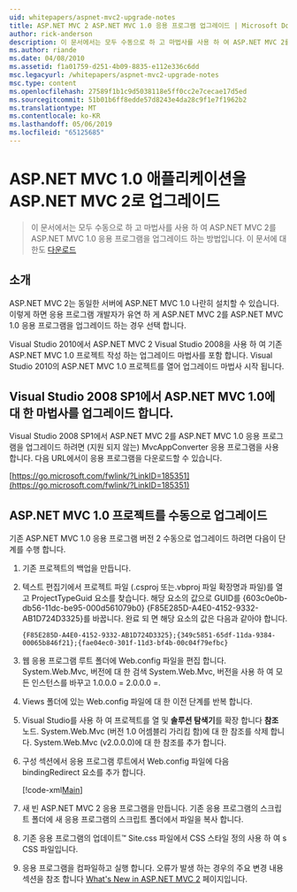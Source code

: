 ```yaml
---
uid: whitepapers/aspnet-mvc2-upgrade-notes
title: ASP.NET MVC 2 ASP.NET MVC 1.0 응용 프로그램 업그레이드 | Microsoft Docs
author: rick-anderson
description: 이 문서에서는 모두 수동으로 하 고 마법사를 사용 하 여 ASP.NET MVC 2를 ASP.NET MVC 1.0 응용 프로그램을 업그레이드 하는 방법입니다. 이 문서는 d에 대 한도 중...
ms.author: riande
ms.date: 04/08/2010
ms.assetid: f1a01759-d251-4b09-8835-e112e336c6dd
msc.legacyurl: /whitepapers/aspnet-mvc2-upgrade-notes
msc.type: content
ms.openlocfilehash: 27589f1b1c9d5038118e5ff0cc2e7cecae17d5ed
ms.sourcegitcommit: 51b01b6ff8edde57d8243e4da28c9f1e7f1962b2
ms.translationtype: MT
ms.contentlocale: ko-KR
ms.lasthandoff: 05/06/2019
ms.locfileid: "65125685"
---
```

# <a name="upgrading-an-aspnet-mvc-10-application-to-aspnet-mvc-2"></a>ASP.NET MVC 1.0 애플리케이션을 ASP.NET MVC 2로 업그레이드

> 이 문서에서는 모두 수동으로 하 고 마법사를 사용 하 여 ASP.NET MVC 2를 ASP.NET MVC 1.0 응용 프로그램을 업그레이드 하는 방법입니다. 이 문서에 대 한도 [다운로드](https://download.microsoft.com/download/F/1/6/F16F9AF9-8EF4-4845-BC97-639791D5699C/MVC2-Upgrade-Notes.pdf)

## <a name="introduction"></a>소개

ASP.NET MVC 2는 동일한 서버에 ASP.NET MVC 1.0 나란히 설치할 수 있습니다. 이렇게 하면 응용 프로그램 개발자가 유연 하 게 ASP.NET MVC 2를 ASP.NET MVC 1.0 응용 프로그램을 업그레이드 하는 경우 선택 합니다.

Visual Studio 2010에서 ASP.NET MVC 2 Visual Studio 2008을 사용 하 여 기존 ASP.NET MVC 1.0 프로젝트 작성 하는 업그레이드 마법사를 포함 합니다. Visual Studio 2010의 ASP.NET MVC 1.0 프로젝트를 열어 업그레이드 마법사 시작 됩니다.

## <a name="upgrade-wizard-for-aspnet-mvc-10-on-visual-studio-2008-sp1"></a>Visual Studio 2008 SP1에서 ASP.NET MVC 1.0에 대 한 마법사를 업그레이드 합니다.

Visual Studio 2008 SP1에서 ASP.NET MVC 2를 ASP.NET MVC 1.0 응용 프로그램을 업그레이드 하려면 (지원 되지 않는) MvcAppConverter 응용 프로그램을 사용 합니다. 다음 URL에서이 응용 프로그램을 다운로드할 수 있습니다.

[https://go.microsoft.com/fwlink/?LinkID=185351](https://go.microsoft.com/fwlink/?LinkID=185351)

## <a name="manually-upgrading-an-aspnet-mvc-10-project"></a>ASP.NET MVC 1.0 프로젝트를 수동으로 업그레이드

기존 ASP.NET MVC 1.0 응용 프로그램 버전 2 수동으로 업그레이드 하려면 다음이 단계를 수행 합니다.

1. 기존 프로젝트의 백업을 만듭니다.
2. 텍스트 편집기에서 프로젝트 파일 (.csproj 또는.vbproj 파일 확장명과 파일)를 열고 ProjectTypeGuid 요소를 찾습니다. 해당 요소의 값으로 GUID를 {603c0e0b-db56-11dc-be95-000d561079b0} {F85E285D-A4E0-4152-9332-AB1D724D3325}를 바꿉니다. 완료 되 면 해당 요소의 값은 다음과 같아야 합니다. 

    `{F85E285D-A4E0-4152-9332-AB1D724D3325};{349c5851-65df-11da-9384-00065b846f21};{fae04ec0-301f-11d3-bf4b-00c04f79efbc}`
3. 웹 응용 프로그램 루트 폴더에 Web.config 파일을 편집 합니다. System.Web.Mvc, 버전에 대 한 검색 System.Web.Mvc, 버전을 사용 하 여 모든 인스턴스를 바꾸고 1.0.0.0 = 2.0.0.0 =.
4. Views 폴더에 있는 Web.config 파일에 대 한 이전 단계를 반복 합니다.
5. Visual Studio를 사용 하 여 프로젝트를 열 및 **솔루션 탐색기**를 확장 합니다 **참조** 노드. System.Web.Mvc (버전 1.0 어셈블리 가리킴 함)에 대 한 참조를 삭제 합니다. System.Web.Mvc (v2.0.0.0)에 대 한 참조를 추가 합니다.
6. 구성 섹션에서 응용 프로그램 루트에서 Web.config 파일에 다음 bindingRedirect 요소를 추가 합니다.   

    [!code-xml[Main](aspnet-mvc2-upgrade-notes/samples/sample1.xml)]
7. 새 빈 ASP.NET MVC 2 응용 프로그램을 만듭니다. 기존 응용 프로그램의 스크립트 폴더에 새 응용 프로그램의 스크립트 폴더에서 파일을 복사 합니다.
8. 기존 응용 프로그램의 업데이트™ Site.css 파일에서 CSS 스타일 정의 사용 하 여 s CSS 파일입니다.
9. 응용 프로그램을 컴파일하고 실행 합니다. 오류가 발생 하는 경우의 주요 변경 내용 섹션을 참조 합니다 [What's New in ASP.NET MVC 2](https://go.microsoft.com/fwlink/?LinkID=185038) 페이지입니다.
